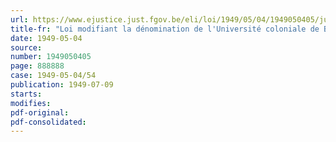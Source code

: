 ```yaml
---
url: https://www.ejustice.just.fgov.be/eli/loi/1949/05/04/1949050405/justel
title-fr: "Loi modifiant la dénomination de l'Université coloniale de Belgique, à Anvers, et autorisant cette institution à conférer les grades et diplômes de candidature et de licence en sciences coloniales et administratives"
date: 1949-05-04
source:
number: 1949050405
page: 888888
case: 1949-05-04/54
publication: 1949-07-09
starts:
modifies:
pdf-original:
pdf-consolidated:
---
```


